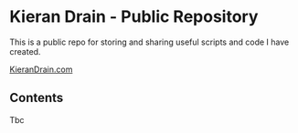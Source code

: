 # Kieran Drain - Public Repository
This is a public repo for storing and sharing useful scripts and code I have created.

[KieranDrain.com](https://kierandrain.com/)


## Contents

Tbc

